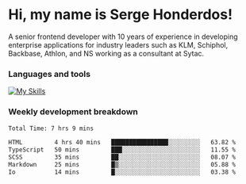# Hi, my name is Serge Honderdos!

A senior frontend developer with 10 years of experience in developing enterprise applications for industry leaders such as KLM, Schiphol, Backbase, Athlon, and NS working as a consultant at Sytac.

### Languages and tools
[![My Skills](https://skillicons.dev/icons?i=js,ts,angular,react,vue,nodejs,sqlite,postgres,mongodb,git,azure)](#)

### Weekly development breakdown
<!--START_SECTION:waka-->

```txt
Total Time: 7 hrs 9 mins

HTML         4 hrs 40 mins   ████████████████░░░░░░░░░   63.82 %
TypeScript   50 mins         ███░░░░░░░░░░░░░░░░░░░░░░   11.55 %
SCSS         35 mins         ██░░░░░░░░░░░░░░░░░░░░░░░   08.07 %
Markdown     25 mins         █▒░░░░░░░░░░░░░░░░░░░░░░░   05.88 %
Io           14 mins         █░░░░░░░░░░░░░░░░░░░░░░░░   03.38 %
```

<!--END_SECTION:waka-->

